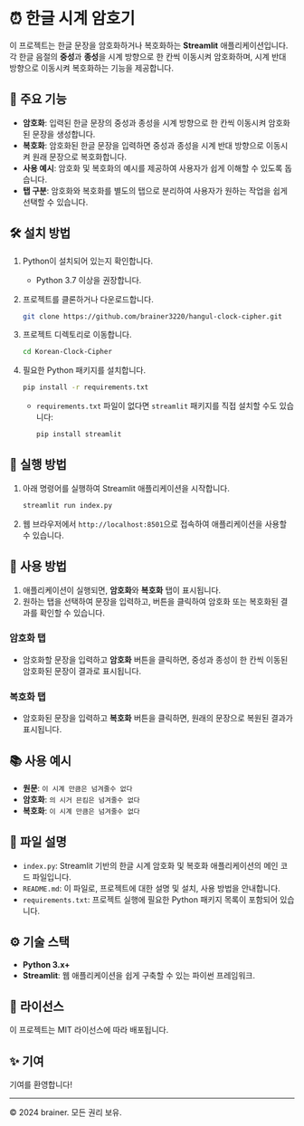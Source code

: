 # ⏰ 한글 시계 암호기

이 프로젝트는 한글 문장을 암호화하거나 복호화하는 **Streamlit** 애플리케이션입니다. 각 한글 음절의 **중성**과 **종성**을 시계 방향으로 한 칸씩 이동시켜 암호화하며, 시계 반대 방향으로 이동시켜 복호화하는 기능을 제공합니다.

## 🔧 주요 기능

- **암호화**: 입력된 한글 문장의 중성과 종성을 시계 방향으로 한 칸씩 이동시켜 암호화된 문장을 생성합니다.
- **복호화**: 암호화된 한글 문장을 입력하면 중성과 종성을 시계 반대 방향으로 이동시켜 원래 문장으로 복호화합니다.
- **사용 예시**: 암호화 및 복호화의 예시를 제공하여 사용자가 쉽게 이해할 수 있도록 돕습니다.
- **탭 구분**: 암호화와 복호화를 별도의 탭으로 분리하여 사용자가 원하는 작업을 쉽게 선택할 수 있습니다.

## 🛠️ 설치 방법

1. Python이 설치되어 있는지 확인합니다.
   - Python 3.7 이상을 권장합니다.

2. 프로젝트를 클론하거나 다운로드합니다.

   ```bash
   git clone https://github.com/brainer3220/hangul-clock-cipher.git
   ```

3. 프로젝트 디렉토리로 이동합니다.

   ```bash
   cd Korean-Clock-Cipher
   ```

4. 필요한 Python 패키지를 설치합니다.

   ```bash
   pip install -r requirements.txt
   ```

   - `requirements.txt` 파일이 없다면 `streamlit` 패키지를 직접 설치할 수도 있습니다:

     ```bash
     pip install streamlit
     ```

## 🚀 실행 방법

1. 아래 명령어를 실행하여 Streamlit 애플리케이션을 시작합니다.

   ```bash
   streamlit run index.py
   ```

2. 웹 브라우저에서 `http://localhost:8501`으로 접속하여 애플리케이션을 사용할 수 있습니다.

## 🧩 사용 방법

1. 애플리케이션이 실행되면, **암호화**와 **복호화** 탭이 표시됩니다.
2. 원하는 탭을 선택하여 문장을 입력하고, 버튼을 클릭하여 암호화 또는 복호화된 결과를 확인할 수 있습니다.

### 암호화 탭

- 암호화할 문장을 입력하고 **암호화** 버튼을 클릭하면, 중성과 종성이 한 칸씩 이동된 암호화된 문장이 결과로 표시됩니다.

### 복호화 탭

- 암호화된 문장을 입력하고 **복호화** 버튼을 클릭하면, 원래의 문장으로 복원된 결과가 표시됩니다.

## 📚 사용 예시

- **원문**: `이 시계 만큼은 넘겨줄수 없다`
- **암호화**: `의 시거 믄킴은 넘겨줄수 없다`
- **복호화**: `이 시계 만큼은 넘겨줄수 없다`

## 📄 파일 설명

- `index.py`: Streamlit 기반의 한글 시계 암호화 및 복호화 애플리케이션의 메인 코드 파일입니다.
- `README.md`: 이 파일로, 프로젝트에 대한 설명 및 설치, 사용 방법을 안내합니다.
- `requirements.txt`: 프로젝트 실행에 필요한 Python 패키지 목록이 포함되어 있습니다.

## ⚙️ 기술 스택

- **Python 3.x+**
- **Streamlit**: 웹 애플리케이션을 쉽게 구축할 수 있는 파이썬 프레임워크.

## 📝 라이선스

이 프로젝트는 MIT 라이선스에 따라 배포됩니다.

## ✨ 기여

기여를 환영합니다!

---

©️ 2024 brainer. 모든 권리 보유.
